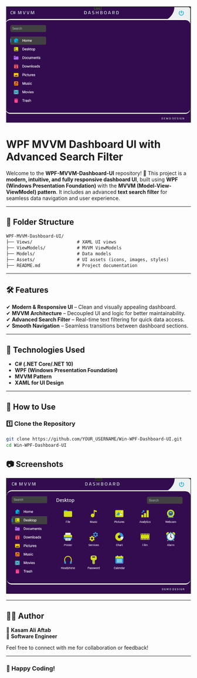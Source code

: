 ![Alt text](V1.png)

# **WPF MVVM Dashboard UI with Advanced Search Filter**

Welcome to the **WPF-MVVM-Dashboard-UI** repository! 🚀 This project is a **modern, intuitive, and fully responsive dashboard UI**, built using **WPF (Windows Presentation Foundation)** with the **MVVM (Model-View-ViewModel) pattern**. It includes an advanced **text search filter** for seamless data navigation and user experience.

---

## **📂 Folder Structure**  

```
WPF-MVVM-Dashboard-UI/
├── Views/                 # XAML UI views
├── ViewModels/            # MVVM ViewModels
├── Models/                # Data models
├── Assets/                # UI assets (icons, images, styles)
├── README.md              # Project documentation
```

---

## **🛠 Features**  

✔ **Modern & Responsive UI** – Clean and visually appealing dashboard.  
✔ **MVVM Architecture** – Decoupled UI and logic for better maintainability.  
✔ **Advanced Search Filter** – Real-time text filtering for quick data access.  
✔ **Smooth Navigation** – Seamless transitions between dashboard sections.   

---

## **📌 Technologies Used**  

- **C# (.NET Core/.NET 10)**  
- **WPF (Windows Presentation Foundation)**  
- **MVVM Pattern**  
- **XAML for UI Design**  

---

## **📖 How to Use**  

### **1️⃣ Clone the Repository**  

```bash
git clone https://github.com/YOUR_USERNAME/Win-WPF-Dashboard-UI.git
cd Win-WPF-Dashboard-UI
```

## **📷 Screenshots**  

![Alt text](V2.png)

---

## **👨‍💻 Author**  

👤 **Kasam Ali Aftab**  
💼 **Software Engineer**    

Feel free to connect with me for collaboration or feedback!  

---

### 🚀 Happy Coding!  
